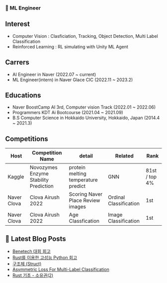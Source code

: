 ### 📖 ML Engineer

## Interest
- Computer Vision : Clasficiation, Tracking, Object Detection, Multi Label Classification
- Reinforced Learning : RL simulating with Unity ML Agent

## Carrers
- AI Engineer in Naver (2022.07 ~ current)
- ML Engineer(intern) in Naver Glace CIC (2022.11 ~ 2023.2)

## Educations
- Naver BoostCamp AI 3rd, Computer vision Track (2022.01 ~ 2022.06)
- Programmers KDT Ai Bootcourse (2021.04 ~ 2021.09)
- B.S Computer Science in Hokkaido University, Hokkaido, Japan (2014.4 ~ 2021.3)

## Competitions
| Host | Competition Name | detail | Related | Rank |
| - | - | - | - | - |
| Kaggle | Novozymes Enzyme Stability Prediction | protein melting temperature predict| GNN | 81st / top 4% |
| Naver Clova | Clova Airush 2022 | Scoring Naver Place Review images | Ordinal Classification | 1st |
| Naver Clova | Clova Airush 2022 | Age Classfication | Image Classification | 1st |

## 📘 Latest Blog Posts
<!-- BLOG-POST-LIST:START -->
- [Benetech 대회 회고](https://qphone.tistory.com/13)
- [Rust를 이용한 고성능 Python 회고](https://qphone.tistory.com/12)
- [구조체 &lpar;Struct&rpar;](https://qphone.tistory.com/11)
- [Asymmetric Loss For Multi-Label Classification](https://qphone.tistory.com/10)
- [Rust 기초 - 소유권&lpar;2&rpar;](https://qphone.tistory.com/9)
<!-- BLOG-POST-LIST:END -->
